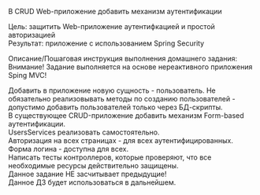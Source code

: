 В CRUD Web-приложение добавить механизм аутентификации<br>

Цель: защитить Web-приложение аутентифкацией и простой авторизацией<br>
Результат: приложение с использованием Spring Security<br>

Описание/Пошаговая инструкция выполнения домашнего задания:<br>
Внимание! Задание выполняется на основе нереактивного приложения Sping MVC!<br>

Добавить в приложение новую сущность - пользователь. Не обязательно реализовывать методы по созданию пользователей -
допустимо добавить пользователей только через БД-скрипты.<br>
В существующее CRUD-приложение добавить механизм Form-based аутентификации.<br>
UsersServices реализовать самостоятельно.<br>
Авторизация на всех страницах - для всех аутентифицированных. Форма логина - доступна для всех.<br>
Написать тесты контроллеров, которые проверяют, что все необходимые ресурсы действительно защищены.<br>
Данное задание НЕ засчитывает предыдущие!<br>
Данное ДЗ будет использоваться в дальнейшем.<br>